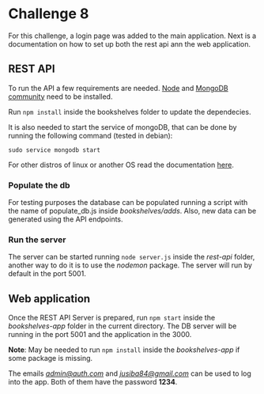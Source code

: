 # Challenge 8

For this challenge, a login page was added to the main application. Next is a
documentation on how to set up both the rest api ann the web application.

## REST API

To run the API a few requirements are needed. [Node](https://nodejs.org/en/) and
[MongoDB community](https://www.mongodb.com/download-center?jmp=nav#community)
 need to be installed.

Run ```npm install``` inside the bookshelves folder to update the dependecies.

It is also needed to start the service of mongoDB, that can be done by running
the following command (tested in debian):

    sudo service mongodb start

For other distros of linux or another OS read the documentation [here](https://docs.mongodb.com/manual/administration/install-community/).

### Populate the db

For testing purposes the database can be populated running a script with the
name of populate_db.js inside _bookshelves/adds_. Also, new data can be generated
using the API endpoints.

### Run the server

The server can be started running ```node server.js``` inside the _rest-api_ folder,
another way to do it is to use the _nodemon_ package. The server will run by default
in the port 5001.

## Web application

Once the REST API Server is prepared, run ```npm start``` inside the _bookshelves-app_
folder in the current directory. The DB server will be running in the port 5001 and
the application in the 3000.

**Note**: May be needed to run ```npm install``` inside the _bookshelves-app_ if some
package is missing.

The emails *admin@auth.com* and *jusiba84@gmail.com* can be used to log into the app.
Both of them have the password **1234**.

